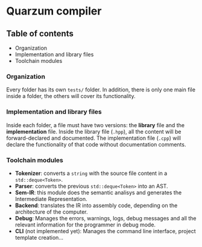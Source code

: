 # Quarzum compiler
## Table of contents
* Organization
* Implementation and library files
* Toolchain modules

### Organization

Every folder has its own `tests/` folder. In addition, there is only one main file inside a folder, the others will cover its functionality.

### Implementation and library files

Inside each folder, a file must have two versions: the **library** file and the **implementation** file. Inside the library file (`.hpp`), all the content will be forward-declared and documented. The implementation file (`.cpp`) will declare the functionality of that code without documentation comments.

### Toolchain modules

* **Tokenizer**: converts a `string` with the source file content in a `std::deque<Token>`.
* **Parser**: converts the previous `std::deque<Token>` into an AST.
* **Sem-IR**: this module does the semantic analisys and generates the Intermediate Representation.
* **Backend**: translates the IR into assembly code, depending on the architecture of the computer.
* **Debug**: Manages the errors, warnings, logs, debug messages and all the relevant information for the programmer in debug mode.
* **CLI** (not implemented yet): Manages the command line interface, project template creation...